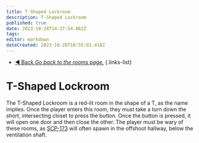 ```yaml
---
title: T-Shaped Lockroom
description: T-Shaped Lockroom
published: true
date: 2023-10-28T14:37:54.862Z
tags: 
editor: markdown
dateCreated: 2023-10-28T10:55:01.418Z
---
```


- [:arrow_backward: Back *Go back to the rooms page.*](/en/game/rooms)
{.links-list}
# T-Shaped Lockroom
The T-Shaped Lockroom is a red-lit room in the shape of a T, as the name implies. Once the player enters this room, they must take a turn down the short, intersecting closet to press the button. Once the button is pressed, it will open one door and then close the other. The player must be wary of these rooms, as [SCP-173](/en/game/scps/173) will often spawn in the offshoot hallway, below the ventilation shaft.